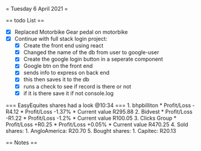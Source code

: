 = Tuesday 6 April 2021 =

== todo List ==
- [X] Replaced Motorbike Gear pedal on motorbike
- [X] Continue with full stack login project:
	- [X] Create the front end using react
	- [X] Changed the name of the db from user to google-user
	- [X] Create the google login button in a seperate component
	- [X] Google btn on the front end
	- [X] sends info to express on back end
	- [X] this then saves it to the db
	- [X] runs a check to see if record is there or not
	- [X] if it is there save it if not console.log

=== EasyEquites shares had a look @10:34 ===
	1. bhpbilliton
		* Profit/Loss -R4.12
		* Profit/Loss -1.37%
		* Current value R295.88
	2. Bidvest
		* Profit/Loss -R1.22
		* Profit/Loss -1.2%
		* Current value R100.05
	3. Clicks Group
		* Profit/Loss +R0.25
		* Profit/Loss +0.05%
		* Current value R470.25
	4. Sold shares:
		1. AngloAmerica: R20.70
	5. Bought shares:
		1. Capitec: R20.13

== Notes ==

